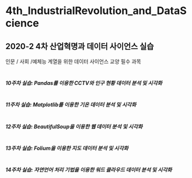 # 4th_IndustrialRevolution_and_DataScience
## 2020-2 4차 산업혁명과 데이터 사이언스 실습
인문 / 사회 /예체능 계열을 위한 데이터 사이언스 교양 필수 과목
#
#
##### 10주차 실습: Pandas를 이용한 CCTV와 인구 현황 데이터 분석 및 시각화
#
##### 11주차 실습: Matplotlib를 이용한 기온 데이터 분석 및 시각화
#
##### 12주차 실습: BeautifulSoup을 이용한 웹 데이터 분석 및 시각화
# 
##### 13주차 실습: Folium을 이용한 지도 데이터 분석 및 시각화
#
##### 14주차 실습: 자연언어 처리 기법을 이용한 워드 클라우드 데이터 분석 및 시각화
